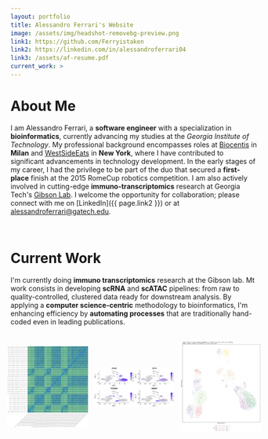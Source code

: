 ```yaml
---
layout: portfolio
title: Alessandro Ferrari's Website
image: /assets/img/headshot-removebg-preview.png
link1: https://github.com/Ferryistaken
link2: https://linkedin.com/in/alessandroferrari04
link3: /assets/af-resume.pdf
current_work: >
---
```


# About Me

I am Alessandro Ferrari, a **software engineer** with a specialization in **bioinformatics**, currently advancing my studies at the *Georgia Institute of Technology*. My professional background encompasses roles at [Biocentis](/work_experience/biocentis/) in **Milan** and [WestSideEats](/work_experience/westsideeats/) in **New York**, where I have contributed to significant advancements in technology development. In the early stages of my career, I had the privilege to be part of the duo that secured a **first-place** finish at the 2015 RomeCup robotics competition. I am also actively involved in cutting-edge **immuno-transcriptomics** research at Georgia Tech's [Gibson Lab](https://ggibsongt.wixsite.com/gibsongatech). I welcome the opportunity for collaboration; please connect with me on [LinkedIn]({{ page.link2 }}) or at [alessandroferrari@gatech.edu](mailto:alessandroferrari@gatech.edu).

<br>

# Current Work

I'm currently doing **immuno transcriptomics** research at the Gibson lab. Mt work consists in developing **scRNA** and **scATAC** pipelines: from raw to quality-controlled, clustered data ready for downstream analysis. By applying a **computer science-centric** methodology to bioinformatics, I'm enhancing efficiency by **automating processes** that are traditionally hand-coded even in leading publications.

<br>

<div style="display: flex; justify-content: center; align-items: center;">
  <img src="/assets/img/portfolio/dune.png" style="width: 33%; margin-right: 10px;" alt="Description 1">
  <img src="/assets/img/portfolio/marker.png" style="width: 33%; margin-right: 10px;" alt="Description 2">
  <img src="/assets/img/portfolio/umap.png" style="width: 33%;" alt="Description 3">
</div>

<br>
